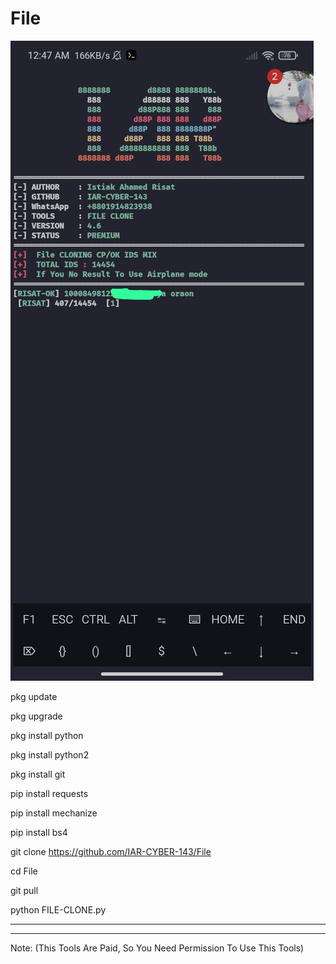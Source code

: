 # File

![IMG-20220907-WA0005](https://github.com/IAR-CYBER-143/File/blob/main/IMG-20220907-WA0005.jpg)


pkg update

pkg upgrade

pkg install python

pkg install python2

pkg install git

pip install requests

pip install mechanize

pip install bs4

git clone https://github.com/IAR-CYBER-143/File

cd File

git pull

python FILE-CLONE.py

-----------------------------------------------------------
-----------------------------------------------------------

Note: (This Tools Are Paid, So You Need Permission To Use This Tools)
